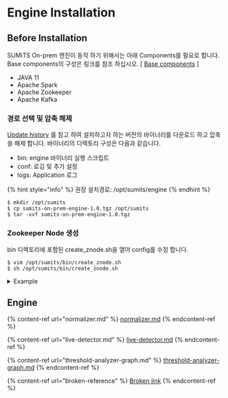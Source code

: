 # Engine Installation

## Before Installation

SUMiTS On-prem 엔진이 동작 하기 위해서는 아래 Components를 필요로 합니다. Base components의 구성은 링크를 참조 하십시오. \[ [Base components](../base-components/) ]

* JAVA 11
* Apache Spark
* Apache Zookeeper
* Apache Kafka

### 경로 선택 및 압축 해제

[Update history](../../overview/update-history/) 를 참고 하여 설치하고자 하는 버전의 바이너리를 다운로드 하고 압축을 해제 합니다. 바이너리의  디렉토리 구성은 다음과 같습니다.

* bin: engine 바이너리  실행 스크립트
* conf: 로깅 및 추가 설정
* logs: Application 로그

{% hint style="info" %}
권장 설치경로: /opt/sumits/engine
{% endhint %}

```
$ mkdir /opt/sumits
$ cp sumits-on-prem-engine-1.0.tgz /opt/sumits
$ tar -xvf sumits-on-prem-engine-1.0.tgz
```

### Zookeeper Node 생성

bin 디렉토리에 포함된 create\_znode.sh을 열어 config를 수정 합니다.

```
$ vim /opt/sumits/bin/create_znode.sh
$ sh /opt/sumits/bin/create_znode.sh
```

<details>

<summary>Example</summary>

```
#######config####################################
ZK_CON=10.10.10.1:2181
ZK_BIN=/opt/sumits/apache-zookeeper-3.7.1-bin
#################################################
```

</details>

## Engine

{% content-ref url="normalizer.md" %}
[normalizer.md](normalizer.md)
{% endcontent-ref %}

{% content-ref url="live-detector.md" %}
[live-detector.md](live-detector.md)
{% endcontent-ref %}

{% content-ref url="threshold-analyzer-graph.md" %}
[threshold-analyzer-graph.md](threshold-analyzer-graph.md)
{% endcontent-ref %}

{% content-ref url="broken-reference" %}
[Broken link](broken-reference)
{% endcontent-ref %}
